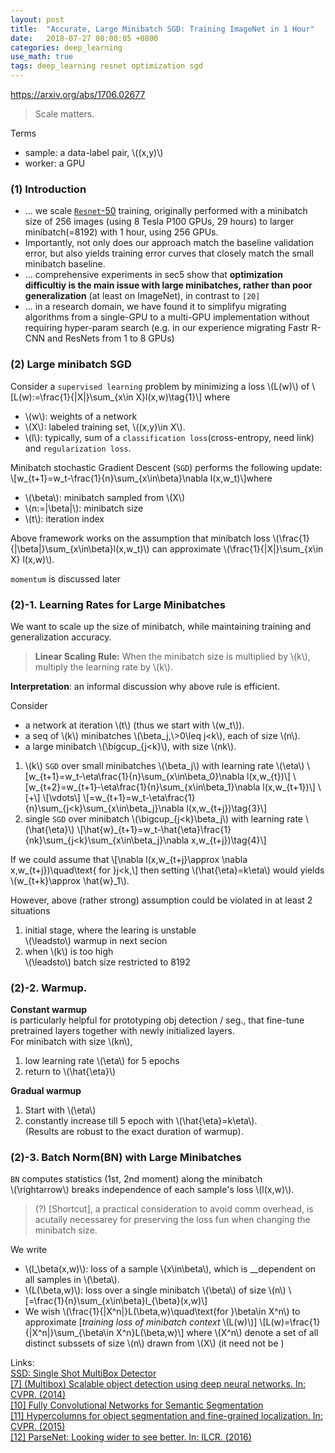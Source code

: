 ```yaml
---
layout: post
title:  "Accurate, Large Minibatch SGD: Training ImageNet in 1 Hour"
date:   2018-07-27 08:00:05 +0800
categories: deep_learning
use_math: true
tags: deep_learning resnet optimization sgd
---
```


<a href="https://arxiv.org/abs/1706.02677" target="_blank">https://arxiv.org/abs/1706.02677</a>  

> Scale matters.

Terms
* sample: a data-label pair, \\((x,y)\\)
* worker: a GPU

### (1) Introduction

* ... we scale <a href="{{site.url}}/deep_learning/2018/06/19/residual-network.html" target="blank">`Resnet`-50</a> training, originally performed with a minibatch size of 256 images (using 8 Tesla P100 GPUs, 29 hours) to larger minibatch(=8192) with 1 hour, using 256 GPUs.
* Importantly, not only does our approach match the baseline validation error, but also yields training error curves that closely match the small minibatch baseline.
* ... comprehensive experiments in sec5 show that __optimization difficultiy is the main issue with large minibatches, rather than poor generalization__ (at least on ImageNet), in contrast to `[20]`
* ... in a research domain, we have found it to simplifyu migrating algorithms from a single-GPU to a multi-GPU implementation without requiring hyper-param search (e.g. in our experience migrating Fastr R-CNN and ResNets from 1 to 8 GPUs)


### (2) Large minibatch SGD

Consider a `supervised learning` problem by minimizing a loss \\(L(w)\\) of
\\[L(w):=\frac\{1\}\{|X|\}\sum\_\{x\in X\}l(x,w)\tag\{1\}\\] where
* \\(w\\): weights of a network
* \\(X\\): labeled training set, \\((x,y)\in X\\).
* \\(l\\): typically, sum of a `classification loss`(cross-entropy, need link) and `regularization loss`.

Minibatch stochastic Gradient Descent (`SGD`) performs the following update:
\\[w_\{t+1\}=w_t-\frac\{1\}\{n\}\sum\_\{x\in\beta\}\nabla l(x,w\_t)\\]where
* \\(\beta\\): minibatch sampled from \\(X\\)
* \\(n:=\|\beta\|\\): minibatch size
* \\(t\\): iteration index

Above framework works on the assumption that minibatch loss \\(\frac\{1\}\{\|\beta\|\}\sum\_\{x\in\beta\}l(x,w\_t)\\) can approximate \\(\frac\{1\}\{\|X\|\}\sum\_\{x\in X\} l(x,w)\\).

`momentum` is discussed later


### (2)-1. Learning Rates for Large Minibatches
We want to scale up the size of minibatch, while maintaining training and generalization accuracy. 

> __Linear Scaling Rule:__ When the minibatch size is multiplied by \\(k\\), multiply the learning rate by \\(k\\).

__Interpretation__: an informal discussion why above rule is efficient.

Consider 
* a network at iteration \\(t\\) (thus we start with \\(w_t\\)).
* a seq of \\(k\\) minibatches \\(\beta\_j,\\>0\leq j<k\\), each of size \\(n\\).
* a large minibatch \\(\bigcup\_\{j<k\}\\), with size \\(nk\\).

1. \\(k\\) `SGD` over small minibatches \\(\beta_j\\) with learning rate \\(\eta\\)
\\[w\_\{t+1\}=w\_t-\eta\frac\{1\}\{n\}\sum\_\{x\in\beta\_0\}\nabla l(x,w\_\{t\})\\]
\\[w\_\{t+2\}=w\_\{t+1\}-\eta\frac\{1\}\{n\}\sum\_\{x\in\beta\_1\}\nabla l(x,w\_\{t+1\})\\]
\\[+\\]
\\[\vdots\\]
\\[=w\_\{t+1\}=w\_t-\eta\frac\{1\}\{n\}\sum\_\{j<k\}\sum\_\{x\in\beta\_j\}\nabla l(x,w\_\{t+j\})\tag\{3\}\\]
2. single `SGD` over minibatch \\(\bigcup\_\{j<k\}\beta_j\\) with learning rate \\(\hat\{\eta\}\\)
\\[\hat\{w\}\_\{t+1\}=w\_t-\hat\{\eta\}\frac\{1\}\{nk\}\sum\_\{j<k\}\sum\_\{x\in\beta\_j\}\nabla x,w\_\{t+j\})\tag\{4\}\\]

If we could assume that
\\[\nabla l(x,w\_\{t+j\}\approx \nabla x,w\_\{t+j\})\quad\text\{ for \}j<k,\\]
then setting \\(\hat\{\eta\}=k\eta\\) would yields \\(w\_\{t+k\}\approx \hat\{w\}\_1\\).

However, above (rather strong) assumption could be violated in at least 2 situations
1. initial stage, where the learing is unstable  
\\(\leadsto\\) warmup in next secion
2. when \\(k\\) is too high  
\\(\leadsto\\) batch size restricted to 8192

### (2)-2. Warmup.

__Constant warmup__  
is particularly helpful for prototyping obj detection / seg., that fine-tune pretrained layers together with newly initialized layers.  
For minibatch with size \\(kn\\),
1. low learning rate \\(\eta\\) for 5 epochs
2. return to \\(\hat\{\eta\}\\)

__Gradual warmup__  
1. Start with \\(\eta\\)
2. constantly increase till 5 epoch with \\(\hat\{\eta\}=k\eta\\).  
(Results are robust to the exact duration of warmup).


### (2)-3. Batch Norm(BN) with Large Minibatches
`BN` computes statistics (1st, 2nd moment) along the minibatch  
\\(\rightarrow\\) breaks independence of each sample's loss \\(l(x,w)\\).

> (?) [Shortcut], a practical consideration to avoid comm overhead, is acutally necessarey for preserving the loss fun when changing the minibatch size.

We write
* \\(l\_\beta(x,w)\\): loss of a sample \\(x\in\beta\\), which is __dependent on all samples in \\(\beta\\).
* \\(L(\beta,w)\\): loss over a single minibatch \\(\beta\\) of size \\(n\\)
\\[=\frac\{1\}\{n\}\sum\_\{x\in\beta\}l\_\{\beta\}(x,w)\\]
* We wish \\(\frac\{1\}\{\|X^n\|\}L(\beta,w)\quad\text\{for \}\beta\in X^n\\) to approximate [_training loss of minibatch context_ \\(L(w)\\)]
\\[L(w)=\frac\{1\}\{\|X^n\|\}\sum\_\{\beta\in X^n\}L(\beta,w)\\]
where \\(X^n\\) denote a set of all distinct subssets of size \\(n\\) drawn from \\(X\\) (it need not be )



Links:  
<a href="https://arxiv.org/pdf/1512.02325.pdf" target="_blank">SSD: Single Shot MultiBox Detector</a>  
<a href="https://arxiv.org/abs/1411.4038" target="_blank" id="7">[7] (Multibox) Scalable object detection using deep neural networks. In: CVPR. (2014)</a>  
<a href="https://arxiv.org/abs/1411.4038" target="_blank" id="10">[10] Fully Convolutional Networks for Semantic Segmentation</a>  
<a href="https://arxiv.org/abs/1411.5752" target="_blank" id="11">[11] Hypercolumns for object segmentation and fine-grained localization. In: CVPR. (2015)</a>  
<a href="https://arxiv.org/abs/1506.04579" target="_blank" id="12">[12] ParseNet: Looking wider to see better. In: ILCR. (2016)</a>  

